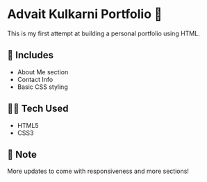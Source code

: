 # Advait Kulkarni Portfolio 🎯

This is my first attempt at building a personal portfolio using HTML.

## 💼 Includes
- About Me section
- Contact Info
- Basic CSS styling

## 👨‍💻 Tech Used
- HTML5
- CSS3

## 📝 Note
More updates to come with responsiveness and more sections!
